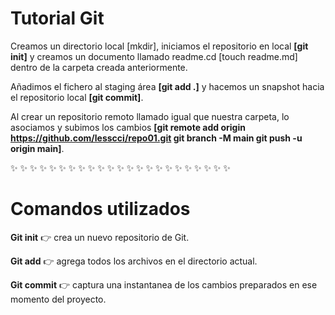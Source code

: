 # Tutorial Git

Creamos un directorio local [mkdir], iniciamos el repositorio en local **[git init]** y creamos un documento llamado readme.cd [touch readme.md] dentro de la carpeta creada anteriormente.

Añadimos el fichero al staging área **[git add .]** y hacemos un snapshot hacia el repositorio local **[git commit]**.

Al crear un repositorio remoto llamado igual que nuestra carpeta, lo asociamos y subimos los cambios **[git remote add origin https://github.com/lesscci/repo01.git git branch -M main git push -u origin main]**.

:sparkles: :sparkles: :sparkles: :sparkles: :sparkles: :sparkles: :sparkles: :sparkles: :sparkles: :sparkles: :sparkles: :sparkles: :sparkles: :sparkles: :sparkles: :sparkles: :sparkles: :sparkles: :sparkles: :sparkles: :sparkles: :sparkles: :sparkles: 


# Comandos utilizados
**Git init** :point_right:  crea un nuevo repositorio de Git.

**Git add** :point_right: agrega todos los archivos en el directorio actual. 

**Git commit** :point_right: captura una instantanea de los cambios preparados en ese momento del proyecto. 
